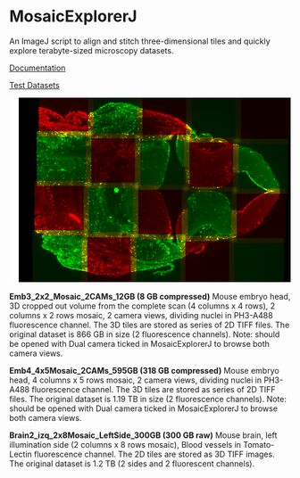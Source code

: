 # MosaicExplorerJ
An ImageJ script to align and stitch three-dimensional tiles and quickly explore terabyte-sized microscopy datasets.

[Documentation](https://drive.google.com/file/d/1Hn2eJYZr9bDnp0TGWAxc7GBuVuu69H6R/view?usp=sharing)

[Test Datasets](https://drive.google.com/drive/folders/1SykCjqwbJ31qy1QKsWmk6Ro6qxr9oYaa?usp=sharing)

![](MosaicEmb4.png)

**Emb3_2x2_Mosaic_2CAMs_12GB (8 GB compressed)**
Mouse embryo head, 3D cropped out volume from the complete scan (4 columns x 4 rows), 2 columns x 2 rows mosaic, 2 camera views, dividing nuclei in PH3-A488 fluorescence channel. The 3D tiles are stored as series of 2D TIFF files. The original dataset is 866 GB in size (2 fluorescence channels).
Note: should be opened with Dual camera ticked in MosaicExplorerJ to browse both camera views.

**Emb4_4x5Mosaic_2CAMs_595GB (318 GB compressed)**
Mouse embryo head, 4 columns x 5 rows mosaic, 2 camera views, dividing nuclei in PH3-A488 fluorescence channel. The 3D tiles are stored as series of 2D TIFF files. The original dataset is 1.19 TB in size (2 fluorescence channels).
Note: should be opened with Dual camera ticked in MosaicExplorerJ to browse both camera views.

**Brain2_izq_2x8Mosaic_LeftSide_300GB (300 GB raw)**
Mouse brain, left illumination side (2 columns x 8 rows mosaic), Blood vessels in Tomato-Lectin fluorescence channel. The 2D tiles are stored as 3D TIFF images. The original dataset is 1.2 TB (2 sides and 2 fluorescent channels).

